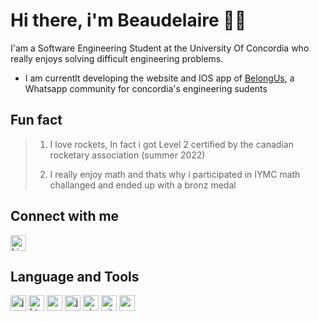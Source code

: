 # Hi there, i'm Beaudelaire 👋🏽

I'am a Software Engineering Student at the University Of Concordia who really enjoys solving difficult engineering problems.

- I am currentlt developing the website and IOS app of [BelongUs](https://docs.google.com/document/d/1IuSOaxtsMd30wU9x3ZmzJ6PDUtk63v7HkQ83sMQtfJ0/edit?usp=sharing), a Whatsapp community for concordia's engineering sudents



## Fun fact

> 1. I love rockets, In fact i got Level 2 certified by the canadian rocketary association (summer 2022)
> 
> 2. I really enjoy math and thats why i participated in IYMC math challanged and ended up with a bronz medal


## Connect with me

[<img src="https://github.com/Tsounguinzo/devicon/blob/master/icons/linkedin/linkedin-original.svg" alt="LinkedIn" width="25" height="25" />](https://www.linkedin.com/in/beaudelaire-tsoungui-nzodoumkouo-809744231/)  


## Language and Tools

<p align="left">
<img src="https://github.com/Tsounguinzo/devicon/blob/master/icons/java/java-original.svg" alt="java" width="25" height="25" />
<img src="https://github.com/Tsounguinzo/devicon/blob/master/icons/html5/html5-original.svg" alt="html5" width="25" height="25" />
<img src="https://github.com/Tsounguinzo/devicon/blob/master/icons/css3/css3-original.svg" alt="css3" width="25" height="25" />
<img src="https://github.com/Tsounguinzo/devicon/blob/master/icons/javascript/javascript-original.svg" alt="javascript" width="25" height="25" />
<img src="https://github.com/Tsounguinzo/devicon/blob/master/icons/php/php-original.svg" alt="php" width="25" height="25" />
<img src="https://github.com/Tsounguinzo/devicon/blob/master/icons/git/git-original.svg" alt="git" width="25" height="25" />
<img src="https://github.com/Tsounguinzo/devicon/blob/master/icons/swift/swift-original.svg" alt="swift" width="25" height="25" />
</p>
